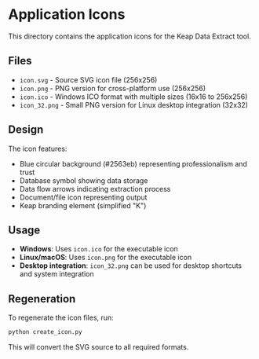 # Application Icons

This directory contains the application icons for the Keap Data Extract tool.

## Files

- `icon.svg` - Source SVG icon file (256x256)
- `icon.png` - PNG version for cross-platform use (256x256)
- `icon.ico` - Windows ICO format with multiple sizes (16x16 to 256x256)
- `icon_32.png` - Small PNG version for Linux desktop integration (32x32)

## Design

The icon features:
- Blue circular background (#2563eb) representing professionalism and trust
- Database symbol showing data storage
- Data flow arrows indicating extraction process
- Document/file icon representing output
- Keap branding element (simplified "K")

## Usage

- **Windows**: Uses `icon.ico` for the executable icon
- **Linux/macOS**: Uses `icon.png` for the executable icon
- **Desktop integration**: `icon_32.png` can be used for desktop shortcuts and system integration

## Regeneration

To regenerate the icon files, run:
```bash
python create_icon.py
```

This will convert the SVG source to all required formats. 